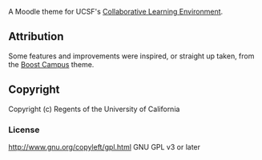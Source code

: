 A Moodle theme for UCSF's [Collaborative Learning Environment](https://courses.ucsf.edu/).

## Attribution

Some features and improvements were inspired, or straight up taken, from the [Boost Campus](https://github.com/moodleuulm/moodle-theme_boost_campus) theme.

## Copyright

Copyright (c) Regents of the University of California


### License

http://www.gnu.org/copyleft/gpl.html GNU GPL v3 or later
